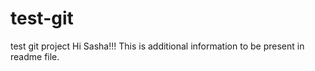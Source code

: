 # test-git
test git project
Hi Sasha!!!
This is additional information to be present in readme file.
#
